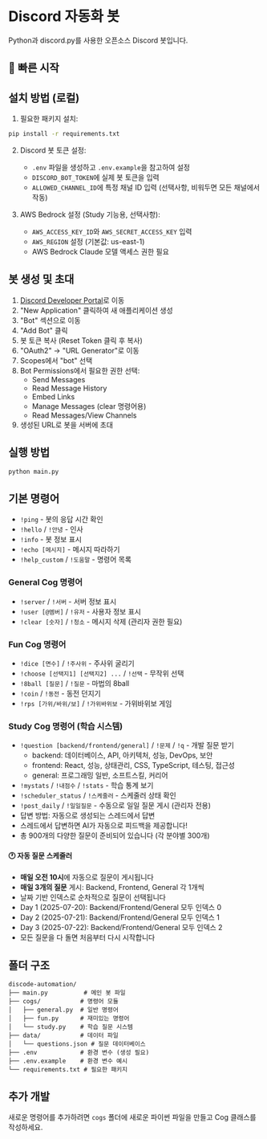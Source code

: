 # Discord 자동화 봇

Python과 discord.py를 사용한 오픈소스 Discord 봇입니다.


## 🚀 빠른 시작

## 설치 방법 (로컬)

1. 필요한 패키지 설치:
```bash
pip install -r requirements.txt
```

2. Discord 봇 토큰 설정:
   - `.env` 파일을 생성하고 `.env.example`을 참고하여 설정
   - `DISCORD_BOT_TOKEN`에 실제 봇 토큰을 입력
   - `ALLOWED_CHANNEL_ID`에 특정 채널 ID 입력 (선택사항, 비워두면 모든 채널에서 작동)

3. AWS Bedrock 설정 (Study 기능용, 선택사항):
   - `AWS_ACCESS_KEY_ID`와 `AWS_SECRET_ACCESS_KEY` 입력
   - `AWS_REGION` 설정 (기본값: us-east-1)
   - AWS Bedrock Claude 모델 액세스 권한 필요

## 봇 생성 및 초대

1. [Discord Developer Portal](https://discord.com/developers/applications)로 이동
2. "New Application" 클릭하여 새 애플리케이션 생성
3. "Bot" 섹션으로 이동
4. "Add Bot" 클릭
5. 봇 토큰 복사 (Reset Token 클릭 후 복사)
6. "OAuth2" → "URL Generator"로 이동
7. Scopes에서 "bot" 선택
8. Bot Permissions에서 필요한 권한 선택:
   - Send Messages
   - Read Message History
   - Embed Links
   - Manage Messages (clear 명령어용)
   - Read Messages/View Channels
9. 생성된 URL로 봇을 서버에 초대

## 실행 방법

```bash
python main.py
```

## 기본 명령어

- `!ping` - 봇의 응답 시간 확인
- `!hello` / `!안녕` - 인사
- `!info` - 봇 정보 표시
- `!echo [메시지]` - 메시지 따라하기
- `!help_custom` / `!도움말` - 명령어 목록

### General Cog 명령어
- `!server` / `!서버` - 서버 정보 표시
- `!user [@멤버]` / `!유저` - 사용자 정보 표시
- `!clear [숫자]` / `!청소` - 메시지 삭제 (관리자 권한 필요)

### Fun Cog 명령어
- `!dice [면수]` / `!주사위` - 주사위 굴리기
- `!choose [선택지1] [선택지2] ...` / `!선택` - 무작위 선택
- `!8ball [질문]` / `!질문` - 마법의 8ball
- `!coin` / `!동전` - 동전 던지기
- `!rps [가위/바위/보]` / `!가위바위보` - 가위바위보 게임

### Study Cog 명령어 (학습 시스템)
- `!question [backend/frontend/general]` / `!문제` / `!q` - 개발 질문 받기
  - backend: 데이터베이스, API, 아키텍처, 성능, DevOps, 보안
  - frontend: React, 성능, 상태관리, CSS, TypeScript, 테스팅, 접근성
  - general: 프로그래밍 일반, 소프트스킬, 커리어
- `!mystats` / `!내점수` / `!stats` - 학습 통계 보기
- `!scheduler_status` / `!스케줄러` - 스케줄러 상태 확인
- `!post_daily` / `!일일질문` - 수동으로 일일 질문 게시 (관리자 전용)
- 답변 방법: 자동으로 생성되는 스레드에서 답변
- 스레드에서 답변하면 AI가 자동으로 피드백을 제공합니다!
- 총 900개의 다양한 질문이 준비되어 있습니다 (각 분야별 300개)

#### 🕐 자동 질문 스케줄러
- **매일 오전 10시**에 자동으로 질문이 게시됩니다
- **매일 3개의 질문** 게시: Backend, Frontend, General 각 1개씩
- 날짜 기반 인덱스로 순차적으로 질문이 선택됩니다
- Day 1 (2025-07-20): Backend/Frontend/General 모두 인덱스 0
- Day 2 (2025-07-21): Backend/Frontend/General 모두 인덱스 1
- Day 3 (2025-07-22): Backend/Frontend/General 모두 인덱스 2
- 모든 질문을 다 돌면 처음부터 다시 시작합니다

## 폴더 구조

```
discode-automation/
├── main.py          # 메인 봇 파일
├── cogs/           # 명령어 모듈
│   ├── general.py  # 일반 명령어
│   ├── fun.py      # 재미있는 명령어
│   └── study.py    # 학습 질문 시스템
├── data/           # 데이터 파일
│   └── questions.json # 질문 데이터베이스
├── .env            # 환경 변수 (생성 필요)
├── .env.example    # 환경 변수 예시
└── requirements.txt # 필요한 패키지
```

## 추가 개발

새로운 명령어를 추가하려면 `cogs` 폴더에 새로운 파이썬 파일을 만들고 Cog 클래스를 작성하세요.